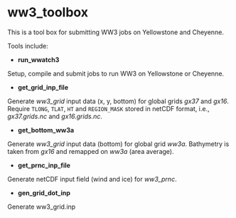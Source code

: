 # ww3_toolbox

This is a tool box for submitting WW3 jobs on Yellowstone and Cheyenne.

Tools include:

* **run_wwatch3**

Setup, compile and submit jobs to run WW3 on Yellowstone or Cheyenne.

* **get_grid_inp_file**

Generate *ww3_grid* input data (x, y, bottom) for global grids *gx37* and *gx16*. Require `TLONG`, `TLAT`, `HT` and `REGION_MASK` stored in netCDF format, i.e., *gx37.grids.nc* and *gx16.grids.nc*.

* **get_bottom_ww3a**

Generate *ww3_grid* input data (bottom) for global grid *ww3a*. Bathymetry is taken from *gx16* and remapped on *ww3a* (area average).

* **get_prnc_inp_file**

Generate netCDF input field (wind and ice) for *ww3_prnc*.

* **gen_grid_dot_inp**

Generate ww3\_grid.inp   
